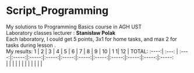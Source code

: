 # Script_Programming
My solutions to Programming Basics course in AGH UST \
Laboratory classes lecturer : **Stanisław Polak** \
Each laboratory, I could get 5 points, 3x1 for home tasks, and max 2 for tasks during lesson . \
My results:
  1   |   2   |   3   |   4   |   5   |   6   |   7   |   8   |   9   |   10  |   1  1|   12  | TOTAL:
:----:| :---: | :----:|:-----:|:-----:|:-----:|:-----:|:-----:|:-----:|:-----:|:-----:|:-----:|:-----: 	   
      |       |       |       |       |       |       |       |	      |	      |       |	      |
